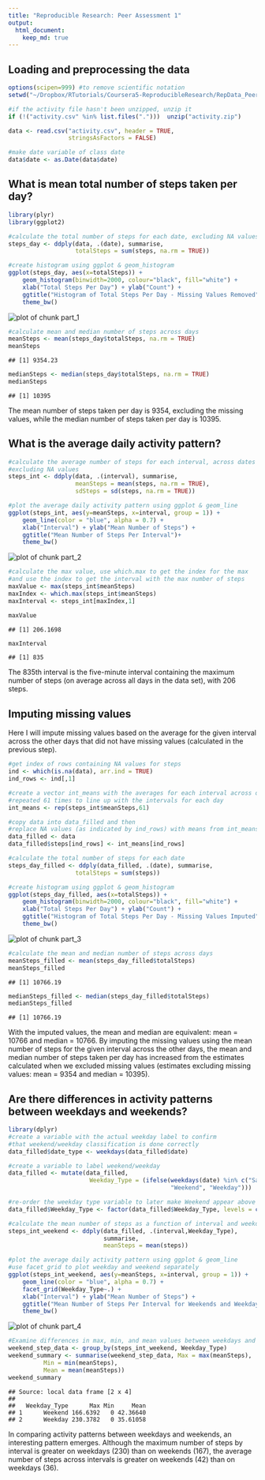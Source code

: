 ```yaml
---
title: "Reproducible Research: Peer Assessment 1"
output: 
  html_document:
    keep_md: true
---
```


## Loading and preprocessing the data


```r
options(scipen=999) #to remove scientific notation
setwd("~/Dropbox/RTutorials/Coursera5-ReproducibleResearch/RepData_PeerAssessment1")

#if the activity file hasn't been unzipped, unzip it
if (!("activity.csv" %in% list.files(".")))  unzip("activity.zip")

data <- read.csv("activity.csv", header = TRUE,
                 stringsAsFactors = FALSE)

#make date variable of class date
data$date <- as.Date(data$date)
```

## What is mean total number of steps taken per day?


```r
library(plyr)
library(ggplot2)

#calculate the total number of steps for each date, excluding NA values
steps_day <- ddply(data, .(date), summarise,
                   totalSteps = sum(steps, na.rm = TRUE))

#create histogram using ggplot & geom_histogram
ggplot(steps_day, aes(x=totalSteps)) + 
    geom_histogram(binwidth=2000, colour="black", fill="white") +
    xlab("Total Steps Per Day") + ylab("Count") +
    ggtitle("Histogram of Total Steps Per Day - Missing Values Removed")+
    theme_bw()
```

![plot of chunk part_1](figure/part_1-1.png) 

```r
#calculate mean and median number of steps across days
meanSteps <- mean(steps_day$totalSteps, na.rm = TRUE)
meanSteps
```

```
## [1] 9354.23
```

```r
medianSteps <- median(steps_day$totalSteps, na.rm = TRUE)
medianSteps
```

```
## [1] 10395
```

The mean number of steps taken per day is 9354, excluding the missing values, while the median number of steps taken per day is 10395.  

## What is the average daily activity pattern?


```r
#calculate the average number of steps for each interval, across dates
#excluding NA values
steps_int <- ddply(data, .(interval), summarise,
                   meanSteps = mean(steps, na.rm = TRUE),
                   sdSteps = sd(steps, na.rm = TRUE))

#plot the average daily activity pattern using ggplot & geom_line
ggplot(steps_int, aes(y=meanSteps, x=interval, group = 1)) + 
    geom_line(color = "blue", alpha = 0.7) +
    xlab("Interval") + ylab("Mean Number of Steps") +
    ggtitle("Mean Number of Steps Per Interval")+
    theme_bw()
```

![plot of chunk part_2](figure/part_2-1.png) 

```r
#calculate the max value, use which.max to get the index for the max
#and use the index to get the interval with the max number of steps
maxValue <- max(steps_int$meanSteps)
maxIndex <- which.max(steps_int$meanSteps)
maxInterval <- steps_int[maxIndex,1]

maxValue
```

```
## [1] 206.1698
```

```r
maxInterval
```

```
## [1] 835
```

The 835th interval is the five-minute interval containing the maximum number of steps (on average across all days in the data set), with 206 steps.  

## Imputing missing values

Here I will impute missing values based on the average for the given interval across the other days that did not have missing values (calculated in the previous step).  


```r
#get index of rows containing NA values for steps 
ind <- which(is.na(data), arr.ind = TRUE)
ind_rows <- ind[,1]

#create a vector int_means with the averages for each interval across days
#repeated 61 times to line up with the intervals for each day
int_means <- rep(steps_int$meanSteps,61)

#copy data into data_filled and then
#replace NA values (as indicated by ind_rows) with means from int_means
data_filled <- data
data_filled$steps[ind_rows] <- int_means[ind_rows]

#calculate the total number of steps for each date
steps_day_filled <- ddply(data_filled, .(date), summarise,
                   totalSteps = sum(steps))

#create histogram using ggplot & geom_histogram
ggplot(steps_day_filled, aes(x=totalSteps)) + 
    geom_histogram(binwidth=2000, colour="black", fill="white") +
    xlab("Total Steps Per Day") + ylab("Count") +
    ggtitle("Histogram of Total Steps Per Day - Missing Values Imputed")+
    theme_bw()
```

![plot of chunk part_3](figure/part_3-1.png) 

```r
#calculate the mean and median number of steps across days
meanSteps_filled <- mean(steps_day_filled$totalSteps)
meanSteps_filled
```

```
## [1] 10766.19
```

```r
medianSteps_filled <- median(steps_day_filled$totalSteps)
medianSteps_filled
```

```
## [1] 10766.19
```

With the imputed values, the mean and median are equivalent: mean = 10766 and median = 10766. By imputing the missing values using the mean number of steps for the given interval across the other days, the mean and median number of steps taken per day has increased from the estimates calculated when we excluded missing values (estimates excluding missing values: mean = 9354 and median = 10395).

## Are there differences in activity patterns between weekdays and weekends?


```r
library(dplyr)
#create a variable with the actual weekday label to confirm 
#that weekend/weekday classification is done correctly
data_filled$date_type <- weekdays(data_filled$date)

#create a variable to label weekend/weekday
data_filled <- mutate(data_filled, 
                       Weekday_Type = (ifelse(weekdays(date) %in% c("Saturday", "Sunday"), 
                                              "Weekend", "Weekday")))

#re-order the weekday type variable to later make Weekend appear above on the graph
data_filled$Weekday_Type <- factor(data_filled$Weekday_Type, levels = c("Weekend", "Weekday"))

#calculate the mean number of steps as a function of interval and weekday type
steps_int_weekend <- ddply(data_filled, .(interval,Weekday_Type), 
                           summarise,
                           meanSteps = mean(steps))

#plot the average daily activity pattern using ggplot & geom_line
#use facet_grid to plot weekday and weekend separately
ggplot(steps_int_weekend, aes(y=meanSteps, x=interval, group = 1)) + 
    geom_line(color = "blue", alpha = 0.7) +
    facet_grid(Weekday_Type~.) +
    xlab("Interval") + ylab("Mean Number of Steps") +
    ggtitle("Mean Number of Steps Per Interval for Weekends and Weekdays")+
    theme_bw()
```

![plot of chunk part_4](figure/part_4-1.png) 

```r
#Examine differences in max, min, and mean values between weekdays and weekends
weekend_step_data <- group_by(steps_int_weekend, Weekday_Type)
weekend_summary <- summarise(weekend_step_data, Max = max(meanSteps), 
          Min = min(meanSteps), 
          Mean = mean(meanSteps))
weekend_summary
```

```
## Source: local data frame [2 x 4]
## 
##   Weekday_Type      Max Min     Mean
## 1      Weekend 166.6392   0 42.36640
## 2      Weekday 230.3782   0 35.61058
```

In comparing activity patterns between weekdays and weekends, an interesting pattern emerges. Although the maximum number of steps by interval is greater on weekdays (230) than on weekends (167), the average number of steps across intervals is greater on weekends (42) than on weekdays (36).
